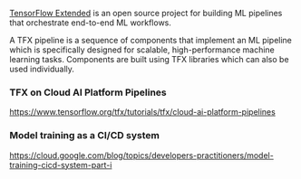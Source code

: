 [TensorFlow Extended](https://www.tensorflow.org/tfx) is an open source project for building ML pipelines that orchestrate end-to-end ML workflows.

A TFX pipeline is a sequence of components that implement an ML pipeline which is specifically designed for scalable, high-performance machine learning tasks. Components are built using TFX libraries which can also be used individually.

### TFX on Cloud AI Platform Pipelines

https://www.tensorflow.org/tfx/tutorials/tfx/cloud-ai-platform-pipelines


### Model training as a CI/CD system


https://cloud.google.com/blog/topics/developers-practitioners/model-training-cicd-system-part-i